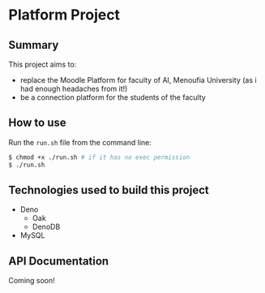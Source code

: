 # Platform Project

## Summary

This project aims to:
  - replace the Moodle Platform for faculty of AI, Menoufia University (as i had enough headaches from it!)
  - be a connection platform for the students of the faculty

## How to use
Run the `run.sh` file from the command line:
```sh
$ chmod +x ./run.sh # if it has no exec permission
$ ./run.sh
```

## Technologies used to build this project
- Deno
  - Oak
  - DenoDB
- MySQL

## API Documentation
Coming soon!
